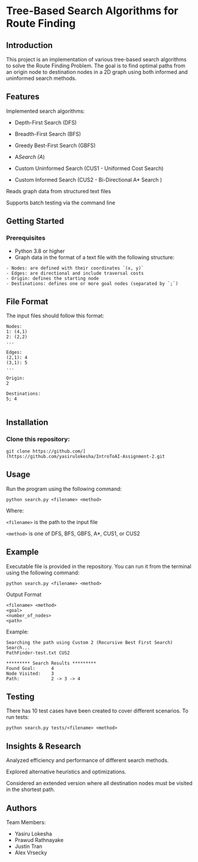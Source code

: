 # Tree-Based Search Algorithms for Route Finding

## Introduction

This project is an implementation of various tree-based search algorithms to solve the Route Finding Problem. The goal is to find optimal paths from an origin node to destination nodes in a 2D graph using both informed and uninformed search methods.

## Features

Implemented search algorithms:

- Depth-First Search (DFS)

- Breadth-First Search (BFS)

- Greedy Best-First Search (GBFS)

- A*Search (A*)

- Custom Uninformed Search (CUS1 - Uniformed Cost Search)

- Custom Informed Search (CUS2 - Bi-Directional A* Search )

Reads graph data from structured text files

Supports batch testing via the command line

## Getting Started
### Prerequisites
- Python 3.8 or higher
- Graph data in the format of a text file with the following structure:
```
- Nodes: are defined with their coordinates `(x, y)`
- Edges: are directional and include traversal costs
- Origin: defines the starting node
- Destinations: defines one or more goal nodes (separated by `;`)
```

## File Format

The input files should follow this format:

```
Nodes:
1: (4,1)
2: (2,2)
...

Edges:
(2,1): 4
(3,1): 5
...

Origin:
2

Destinations:
5; 4
  
```
  
## Installation

### Clone this repository:
```
git clone https://github.com/](https://github.com/yasirulokesha/IntroToAI-Assignment-2.git
```

## Usage

Run the program using the following command:

```
python search.py <filename> <method>
```

Where:

`<filename>` is the path to the input file

`<method>` is one of DFS, BFS, GBFS, A*, CUS1, or CUS2

## Example
Executable file is provided in the repository. You can run it from the terminal using the following command:
```
python search.py <filename> <method>
```

Output Format
```
<filename> <method>
<goal> 
<number_of_nodes>
<path>
```
Example:
```
Searching the path using Custom 2 (Recursive Best First Search) Search...
PathFinder-test.txt CUS2

********* Search Results *********
Found Goal:      4
Node Visited:    3
Path:            2 -> 3 -> 4

```

## Testing

There has 10 test cases have been created to cover different scenarios. To run tests:
```
python search.py tests/<filename> <method>
```

## Insights & Research

Analyzed efficiency and performance of different search methods.

Explored alternative heuristics and optimizations.

Considered an extended version where all destination nodes must be visited in the shortest path.

## Authors

Team Members: 
- Yasiru Lokesha 
- Prawud Rathnayake 
- Justin Tran
- Alex Vrsecky
